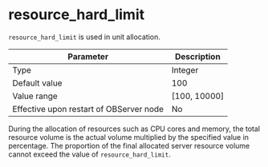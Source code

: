 resource_hard_limit
========================================

`resource_hard_limit` is used in unit allocation.


| **Parameter** | **Description** |
|------------------|----------------|
| Type | Integer |
| Default value | 100 |
| Value range | \[100, 10000\] |
| Effective upon restart of OBServer node | No |

During the allocation of resources such as CPU cores and memory, the total resource volume is the actual volume multiplied by the specified value in percentage. The proportion of the final allocated server resource volume cannot exceed the value of `resource_hard_limit`.